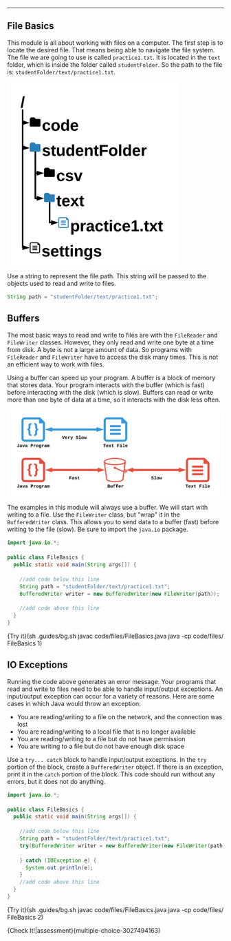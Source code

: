 ----------

## File Basics

This module is all about working with files on a computer. The first step is to locate the desired file. That means being able to navigate the file system. The file we are going to use is called `practice1.txt`. It is located in the `text` folder, which is inside the folder called `studentFolder`.  So the path to the file is: `studentFolder/text/practice1.txt`.

![File Path](.guides/img/file-path.png)

Use a string to represent the file path. This string will be passed to the objects used to read and write to files. 

```java
String path = "studentFolder/text/practice1.txt";
```

## Buffers

The most basic ways to read and write to files are with the `FileReader` and `FileWriter` classes. However, they only read and write one byte at a time from disk. A byte is not a large amount of data. So programs with `FileReader` and `FileWriter` have to access the disk many times. This is not an efficient way to work with files.

Using a buffer can speed up your program. A buffer is a block of memory that stores data. Your program interacts with the buffer (which is fast) before interacting with the disk (which is slow). Buffers can read or write more than one byte of data at a time, so it interacts with the disk less often.

![Buffer](.guides/img/buffer.png)

The examples in this module will always use a buffer. We will start with writing to a file. Use the `FileWriter` class, but "wrap" it in the `BufferedWriter` class. This allows you to send data to a buffer (fast) before writing to the file (slow). Be sure to import the `java.io` package. 

```java
import java.io.*;

public class FileBasics {
  public static void main(String args[]) {
    
    //add code below this line
    String path = "studentFolder/text/practice1.txt";
    BufferedWriter writer = new BufferedWriter(new FileWriter(path));
    
    //add code above this line
  }
}
```

{Try it}(sh .guides/bg.sh javac code/files/FileBasics.java java -cp code/files/ FileBasics 1)

## IO Exceptions

Running the code above generates an error message. Your programs that read and write to files need to be able to handle input/output exceptions. An input/output exception can occur for a variety of reasons. Here are some cases in which Java would throw an exception:
  
  * You are reading/writing to a file on the network, and the connection was lost
  * You are reading/writing to a local file that is no longer available
  * You are reading/writing to a file but do not have permission
  * You are writing to a file but do not have enough disk space
  
Use a `try... catch` block to handle input/output exceptions. In the `try` portion of the block, create a `BufferedWriter` object. If there is an exception, print it in the `catch` portion of the block. This code should run without any errors, but it does not do anything.

```java
import java.io.*;

public class FileBasics {
  public static void main(String args[]) {
    
    //add code below this line
    String path = "studentFolder/text/practice1.txt";
    try(BufferedWriter writer = new BufferedWriter(new FileWriter(path))) {
      
    } catch (IOException e) {
      System.out.println(e);
    }
    //add code above this line
  }
}
```

{Try it}(sh .guides/bg.sh javac code/files/FileBasics.java java -cp code/files/ FileBasics 2)

{Check It!|assessment}(multiple-choice-3027494163)
